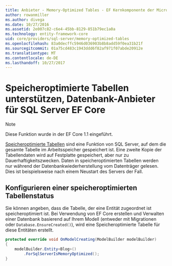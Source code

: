 ```yaml
---
title: Anbieter - Memory-Optimized Tables - EF Kernkomponente der Microsoft SQL Server-Datenbank
author: rowanmiller
ms.author: divega
ms.date: 10/27/2016
ms.assetid: 2e007c82-c6e4-45bb-8129-851b79ec1a0a
ms.technology: entity-framework-core
uid: core/providers/sql-server/memory-optimized-tables
ms.openlocfilehash: 83a0decffc5946d036903b8b8add59f0ea31b21f
ms.sourcegitcommit: 01a75cd483c1943ddd6f82af971f07abde20912e
ms.translationtype: MT
ms.contentlocale: de-DE
ms.lasthandoff: 10/27/2017
---
```

# <a name="memory-optimized-tables-support-in-sql-server-ef-core-database-provider"></a>Speicheroptimierte Tabellen unterstützen, Datenbank-Anbieter für SQL Server EF Core

> [!NOTE]  
>
> Diese Funktion wurde in der EF Core 1.1 eingeführt.

[Speicheroptimierte Tabellen](https://docs.microsoft.com/sql/relational-databases/in-memory-oltp/memory-optimized-tables) sind eine Funktion von SQL Server, auf dem die gesamte Tabelle im Arbeitsspeicher gespeichert ist. Eine zweite Kopie der Tabellendaten wird auf Festplatte gespeichert, aber nur zu Dauerhaftigkeitszwecken. Daten in speicheroptimierten Tabellen werden nur während der Datenbankwiederherstellung vom Datenträger gelesen. Dies ist beispielsweise nach einem Neustart des Servers der Fall.

## <a name="configuring-a-memory-optimized-table"></a>Konfigurieren einer speicheroptimierten Tabellenstatus

Sie können angeben, dass die Tabelle, der eine Entität zugeordnet ist speicheroptimiert ist. Bei Verwendung von EF Core erstellen und Verwalten einer Datenbank basierend auf Ihrem Modell (entweder mit Migrationen oder `Database.EnsureCreated()`), wird eine Speicheroptimierte Tabelle für diese Entitäten erstellt.

``` csharp
protected override void OnModelCreating(ModelBuilder modelBuilder)
{
    modelBuilder.Entity<Blog>()
        .ForSqlServerIsMemoryOptimized();
}
```

